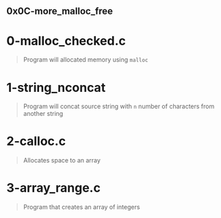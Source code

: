## 0x0C-more_malloc_free

# 0-malloc_checked.c
> Program will allocated memory using `malloc`

# 1-string_nconcat
> Program will concat source string with `n` number of characters from another string

# 2-calloc.c
> Allocates space to an array

# 3-array_range.c
> Program that creates an array of integers
